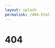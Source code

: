 ```yaml
---
layout: splash
permalink: /404.html
---
```


<div class="notice--danger">
  <h1 id="">404</h1>
</div>